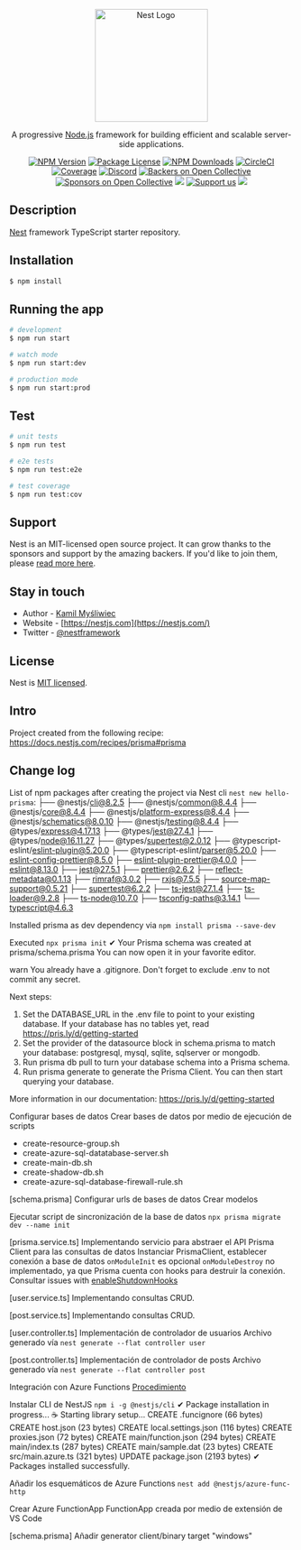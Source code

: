<p align="center">
  <a href="http://nestjs.com/" target="blank"><img src="https://nestjs.com/img/logo-small.svg" width="200" alt="Nest Logo" /></a>
</p>

[circleci-image]: https://img.shields.io/circleci/build/github/nestjs/nest/master?token=abc123def456
[circleci-url]: https://circleci.com/gh/nestjs/nest

  <p align="center">A progressive <a href="http://nodejs.org" target="_blank">Node.js</a> framework for building efficient and scalable server-side applications.</p>
    <p align="center">
<a href="https://www.npmjs.com/~nestjscore" target="_blank"><img src="https://img.shields.io/npm/v/@nestjs/core.svg" alt="NPM Version" /></a>
<a href="https://www.npmjs.com/~nestjscore" target="_blank"><img src="https://img.shields.io/npm/l/@nestjs/core.svg" alt="Package License" /></a>
<a href="https://www.npmjs.com/~nestjscore" target="_blank"><img src="https://img.shields.io/npm/dm/@nestjs/common.svg" alt="NPM Downloads" /></a>
<a href="https://circleci.com/gh/nestjs/nest" target="_blank"><img src="https://img.shields.io/circleci/build/github/nestjs/nest/master" alt="CircleCI" /></a>
<a href="https://coveralls.io/github/nestjs/nest?branch=master" target="_blank"><img src="https://coveralls.io/repos/github/nestjs/nest/badge.svg?branch=master#9" alt="Coverage" /></a>
<a href="https://discord.gg/G7Qnnhy" target="_blank"><img src="https://img.shields.io/badge/discord-online-brightgreen.svg" alt="Discord"/></a>
<a href="https://opencollective.com/nest#backer" target="_blank"><img src="https://opencollective.com/nest/backers/badge.svg" alt="Backers on Open Collective" /></a>
<a href="https://opencollective.com/nest#sponsor" target="_blank"><img src="https://opencollective.com/nest/sponsors/badge.svg" alt="Sponsors on Open Collective" /></a>
  <a href="https://paypal.me/kamilmysliwiec" target="_blank"><img src="https://img.shields.io/badge/Donate-PayPal-ff3f59.svg"/></a>
    <a href="https://opencollective.com/nest#sponsor"  target="_blank"><img src="https://img.shields.io/badge/Support%20us-Open%20Collective-41B883.svg" alt="Support us"></a>
  <a href="https://twitter.com/nestframework" target="_blank"><img src="https://img.shields.io/twitter/follow/nestframework.svg?style=social&label=Follow"></a>
</p>
  <!--[![Backers on Open Collective](https://opencollective.com/nest/backers/badge.svg)](https://opencollective.com/nest#backer)
  [![Sponsors on Open Collective](https://opencollective.com/nest/sponsors/badge.svg)](https://opencollective.com/nest#sponsor)-->

## Description

[Nest](https://github.com/nestjs/nest) framework TypeScript starter repository.

## Installation

```bash
$ npm install
```

## Running the app

```bash
# development
$ npm run start

# watch mode
$ npm run start:dev

# production mode
$ npm run start:prod
```

## Test

```bash
# unit tests
$ npm run test

# e2e tests
$ npm run test:e2e

# test coverage
$ npm run test:cov
```

## Support

Nest is an MIT-licensed open source project. It can grow thanks to the sponsors and support by the amazing backers. If you'd like to join them, please [read more here](https://docs.nestjs.com/support).

## Stay in touch

- Author - [Kamil Myśliwiec](https://kamilmysliwiec.com)
- Website - [https://nestjs.com](https://nestjs.com/)
- Twitter - [@nestframework](https://twitter.com/nestframework)

## License

Nest is [MIT licensed](LICENSE).

## Intro
Project created from the following recipe: https://docs.nestjs.com/recipes/prisma#prisma


## Change log
List of npm packages after creating the project via Nest cli `nest new hello-prisma`:
├── @nestjs/cli@8.2.5
├── @nestjs/common@8.4.4
├── @nestjs/core@8.4.4
├── @nestjs/platform-express@8.4.4
├── @nestjs/schematics@8.0.10
├── @nestjs/testing@8.4.4
├── @types/express@4.17.13
├── @types/jest@27.4.1
├── @types/node@16.11.27
├── @types/supertest@2.0.12
├── @typescript-eslint/eslint-plugin@5.20.0
├── @typescript-eslint/parser@5.20.0
├── eslint-config-prettier@8.5.0
├── eslint-plugin-prettier@4.0.0
├── eslint@8.13.0
├── jest@27.5.1
├── prettier@2.6.2
├── reflect-metadata@0.1.13
├── rimraf@3.0.2
├── rxjs@7.5.5
├── source-map-support@0.5.21
├── supertest@6.2.2
├── ts-jest@27.1.4
├── ts-loader@9.2.8
├── ts-node@10.7.0
├── tsconfig-paths@3.14.1
└── typescript@4.6.3

Installed prisma as dev dependency via `npm install prisma --save-dev`

Executed `npx prisma init`
✔ Your Prisma schema was created at prisma/schema.prisma
  You can now open it in your favorite editor.

warn You already have a .gitignore. Don't forget to exclude .env to not commit any secret.

Next steps:
1. Set the DATABASE_URL in the .env file to point to your existing database. If your database has no tables yet, read https://pris.ly/d/getting-started
2. Set the provider of the datasource block in schema.prisma to match your database: postgresql, mysql, sqlite, sqlserver or mongodb.
3. Run prisma db pull to turn your database schema into a Prisma schema.
4. Run prisma generate to generate the Prisma Client. You can then start querying your database.

More information in our documentation:
https://pris.ly/d/getting-started

Configurar bases de datos
Crear bases de datos por medio de ejecución de scripts 
* create-resource-group.sh
* create-azure-sql-datatabase-server.sh
* create-main-db.sh
* create-shadow-db.sh
* create-azure-sql-database-firewall-rule.sh

[schema.prisma]
Configurar urls de bases de datos
Crear modelos

Ejecutar script de sincronización de la base de datos
`npx prisma migrate dev --name init`

[prisma.service.ts]
Implementando servicio para abstraer el API Prisma Client para las consultas de datos
Instanciar PrismaClient, establecer conexión a base de datos
`onModuleInit` es opcional
`onModuleDestroy` no implementado, ya que Prisma cuenta con hooks para destruir la conexión.
Consultar issues with [enableShutdownHooks](https://docs.nestjs.com/recipes/prisma#issues-with-enableshutdownhooks)

[user.service.ts]
Implementando consultas CRUD.

[post.service.ts]
Implementando consultas CRUD.

[user.controller.ts]
Implementación de controlador de usuarios
Archivo generado vía `nest generate --flat controller user`

[post.controller.ts]
Implementación de controlador de posts
Archivo generado vía `nest generate --flat controller post`

Integración con Azure Functions
[Procedimiento](https://trilon.io/blog/deploy-nestjs-azure-function)

Instalar CLI de NestJS
`npm i -g @nestjs/cli`
✔ Package installation in progress... ☕
Starting library setup...
CREATE .funcignore (66 bytes)
CREATE host.json (23 bytes)
CREATE local.settings.json (116 bytes)
CREATE proxies.json (72 bytes)
CREATE main/function.json (294 bytes)
CREATE main/index.ts (287 bytes)
CREATE main/sample.dat (23 bytes)
CREATE src/main.azure.ts (321 bytes)
UPDATE package.json (2193 bytes)
✔ Packages installed successfully.



Añadir los esquemáticos de Azure Functions
`nest add @nestjs/azure-func-http`

Crear Azure FunctionApp
FunctionApp creada por medio de extensión de VS Code

[schema.prisma]
Añadir generator client/binary target "windows"










